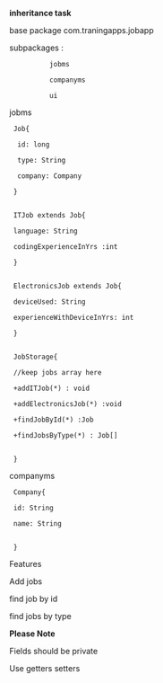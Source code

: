 **inheritance task**

base package com.traningapps.jobapp

subpackages :

              jobms

              companyms

              ui               
              
              
jobms

     
     Job{
     
      id: long
      
      type: String
        
      company: Company
     
     }
   
   
     ITJob extends Job{
     
     language: String
     
     codingExperienceInYrs :int
          
     }
     
     
     ElectronicsJob extends Job{
     
     deviceUsed: String
     
     experienceWithDeviceInYrs: int
     
     }
     
     
     JobStorage{
     
     //keep jobs array here
     
     +addITJob(*) : void
     
     +addElectronicsJob(*) :void
     
     +findJobById(*) :Job
     
     +findJobsByType(*) : Job[]
     
     
     }
     
     
     
     
companyms


     Company{
     
     id: String
     
     name: String
     
              
     }                  
              
              


Features

 Add jobs
 
 find job by id
  
 find jobs by type
 
 
**Please Note** 

 Fields should be private
 
 Use getters setters
 
 

